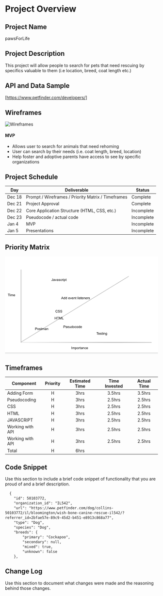 # Project Overview
## Project Name
pawsForLife

## Project Description

This project will allow people to search for pets that need rescuing by specifics valuable to them (i.e location, breed, coat length etc.)
## API and Data Sample

[https://www.petfinder.com/developers/]
## Wireframes

![Wireframes]()

#### MVP 
- Allows user to search for animals that need rehoming
- User can search by their needs (i.e. coat length, breed, location)
- Help foster and adoptive parents have access to see by specific organizations



## Project Schedule


|  Day | Deliverable | Status
|---|---| ---|
|Dec 18| Prompt / Wireframes / Priority Matrix / Timeframes | Complete 
|Dec 21| Project Approval | Complete
|Dec 22| Core Application Structure (HTML, CSS, etc.) | Incomplete
|Dec 23| Pseudocode / actual code | Incomplete
|Jan 4| MVP | Incomplete
|Jan 5| Presentations | Incomplete

## Priority Matrix
![Wireframes](priorityMatrix.png)

## Timeframes


| Component | Priority | Estimated Time | Time Invested | Actual Time |
| --- | :---: |  :---: | :---: | :---: |
| Adding Form | H | 3hrs| 3.5hrs | 3.5hrs |
| Pseudocoding | H | 3hrs| 2.5hrs | 2.5hrs |
| CSS | H | 3hrs| 2.5hrs | 2.5hrs |
| HTML | H | 3hrs| 2.5hrs | 2.5hrs |
| JAVASCRIPT| H | 3hrs| 2.5hrs | 2.5hrs |
| Working with API | H | 3hrs| 2.5hrs | 2.5hrs |
| Working with API | H | 3hrs| 2.5hrs | 2.5hrs |
| Total | H | 6hrs|  |  |

## Code Snippet

Use this section to include a brief code snippet of functionality that you are proud of and a brief description.  

```
  {
    "id": 50103772,
    "organization_id": "IL542",
    "url": "https://www.petfinder.com/dog/collins-50103772/il/bloomington/wish-bone-canine-rescue-il542/?referrer_id=2bfae57e-89c9-45d2-b451-e8913c868a77",
    "type": "Dog",
    "species": "Dog",
    "breeds": {
        "primary": "Cockapoo",
        "secondary": null,
        "mixed": true,
        "unknown": false
    },
```

## Change Log
 Use this section to document what changes were made and the reasoning behind those changes.  
